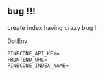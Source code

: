 ## bug !!!

create index having crazy bug !

DotEnv 

```
PINECONE_API_KEY=
FRONTEND_URL=
PINECONE_INDEX_NAME=
```
